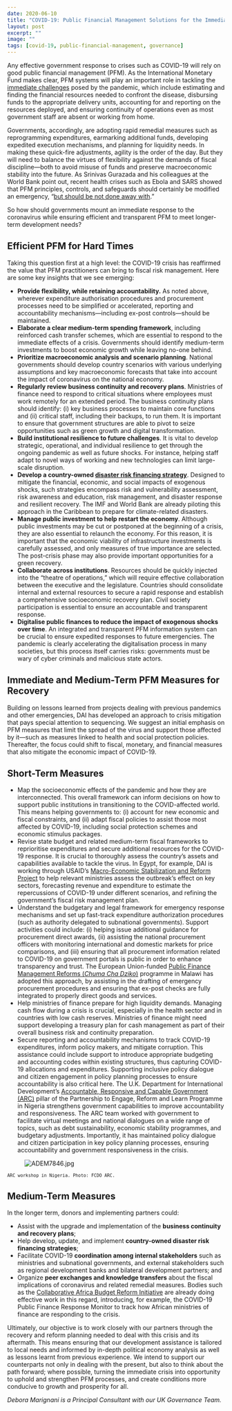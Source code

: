 ```yaml
---
date: 2020-06-10
title: "COVID-19: Public Financial Management Solutions for the Immediate and Longer Term"
layout: post
excerpt: ""
image: ""
tags: [covid-19, public-financial-management, governance]
---
```

<p>Any effective government response to crises such as COVID-19 will rely on good public financial management (PFM). As the International Monetary Fund makes clear, PFM systems will play an important role in tackling the <a href="https://blog-pfm.imf.org/pfmblog/2020/03/preparing-public-financial-management-systems-to-meet-covid-19-challenges.html">immediate challenges</a> posed by the pandemic, which include estimating and finding the financial resources needed to confront the disease, disbursing funds to the appropriate delivery units, accounting for and reporting on the resources deployed, and ensuring continuity of operations even as most government staff are absent or working from home.</p><p>Governments, accordingly, are adopting rapid remedial measures such as reprogramming expenditures, earmarking additional funds, developing expedited execution mechanisms, and planning for liquidity needs. In making these quick-fire adjustments, agility is the order of the day. But they will need to balance the virtues of flexibility against the demands of fiscal discipline—both to avoid misuse of funds and preserve macroeconomic stability into the future. As Srinivas Gurazada and his colleagues at the World Bank point out, recent health crises such as Ebola and SARS showed that PFM principles, controls, and safeguards should certainly be modified an emergency, “<a href="https://blogs.worldbank.org/governance/getting-government-financial-management-systems-covid-19-ready">but should be not done away with</a>.”</p><p>So how should governments mount an immediate response to the coronavirus while ensuring efficient and transparent PFM to meet longer-term development needs?</p><h2 id="efficient-pfm-for-hard-times">Efficient PFM for Hard Times</h2><p>Taking this question first at a high level: the COVID-19 crisis has reaffirmed the value that PFM practitioners can bring to fiscal risk management. Here are some key insights that we see emerging:</p><ul><li><strong>Provide flexibility, while retaining accountability.</strong> As noted above, wherever expenditure authorisation procedures and procurement processes need to be simplified or accelerated, reporting and accountability mechanisms—including ex-post controls—should be maintained.</li><li><strong>Elaborate a clear medium-term spending framework</strong>, including reinforced cash transfer schemes, which are essential to respond to the immediate effects of a crisis. Governments should identify medium-term investments to boost economic growth while leaving no-one behind.</li><li><strong>Prioritize macroeconomic analysis and scenario planning</strong>. National governments should develop country scenarios with various underlying assumptions and key macroeconomic forecasts that take into account the impact of coronavirus on the national economy.</li><li><strong>Regularly review business continuity and recovery plans</strong>. Ministries of finance need to respond to critical situations where employees must work remotely for an extended period. The business continuity plans should identify: (i) key business processes to maintain core functions and (ii) critical staff, including their backups, to run them. It is important to ensure that government structures are able to pivot to seize opportunities such as green growth and digital transformation.</li><li><strong>Build institutional resilience to future challenges</strong>. It is vital to develop strategic, operational, and individual resilience to get through the ongoing pandemic as well as future shocks. For instance, helping staff adapt to novel ways of working and new technologies can limit large-scale disruption.</li><li><strong>Develop a country-owned <a href="https://www.oecd.org/daf/fin/insurance/OECD-Recommendation-Disaster-Risk-Financing-Strategies.pdf">disaster risk financing strategy</a></strong>. Designed to mitigate the financial, economic, and social impacts of exogenous shocks, such strategies encompass risk and vulnerability assessment, risk awareness and education, risk management, and disaster response and resilient recovery. The IMF and World Bank are already piloting this approach in the Caribbean to prepare for climate-related disasters.</li><li><strong>Manage public investment to help restart the economy</strong>. Although public investments may be cut or postponed at the beginning of a crisis, they are also essential to relaunch the economy. For this reason, it is important that the economic viability of infrastructure investments is carefully assessed, and only measures of true importance are selected. The post-crisis phase may also provide important opportunities for a green recovery.</li><li><strong>Collaborate across institutions</strong>. Resources should be quickly injected into the “theatre of operations,” which will require effective collaboration between the executive and the legislature. Countries should consolidate internal and external resources to secure a rapid response and establish a comprehensive socioeconomic recovery plan. Civil society participation is essential to ensure an accountable and transparent response.</li><li><strong>Digitalise public finances to reduce the impact of exogenous shocks over time</strong>. An integrated and transparent PFM information system can be crucial to ensure expedited responses to future emergencies. The pandemic is clearly accelerating the digitalisation process in many societies, but this process itself carries risks: governments must be wary of cyber criminals and malicious state actors.</li></ul><h2 id="immediate-and-medium-term-pfm-measures-for-recovery">Immediate and Medium-Term PFM Measures for Recovery</h2><p>Building on lessons learned from projects dealing with previous pandemics and other emergencies, DAI has developed an approach to crisis mitigation that pays special attention to sequencing. We suggest an initial emphasis on PFM measures that limit the spread of the virus and support those affected by it—such as measures linked to health and social protection policies. Thereafter, the focus could shift to fiscal, monetary, and financial measures that also mitigate the economic impact of COVID-19.</p><h2 id="short-term-measures">Short-Term Measures</h2><ul><li>Map the socioeconomic effects of the pandemic and how they are interconnected. This overall framework can inform decisions on how to support public institutions in transitioning to the COVID-affected world. This means helping governments to: (i) account for new economic and fiscal constraints, and (ii) adapt fiscal policies to assist those most affected by COVID-19, including social protection schemes and economic stimulus packages.</li><li>Revise state budget and related medium-term fiscal frameworks to reprioritise expenditures and secure additional resources for the COVID-19 response. It is crucial to thoroughly assess the country’s assets and capabilities available to tackle the virus. In Egypt, for example, DAI is working through USAID’s <a href="https://www.dai.com/our-work/projects/egypt-macro-economic-stabilization-and-reform-mesr">Macro-Economic Stabilization and Reform Project</a> to help relevant ministries assess the outbreak’s effect on key sectors, forecasting revenue and expenditure to estimate the repercussions of COVID-19 under different scenarios, and refining the government’s fiscal risk management plan.</li><li>Understand the budgetary and legal framework for emergency response mechanisms and set up fast-track expenditure authorization procedures (such as authority delegated to subnational governments). Support activities could include: (i) helping issue additional guidance for procurement direct awards, (ii) assisting the national procurement officers with monitoring international and domestic markets for price comparisons, and (iii) ensuring that all procurement information related to COVID-19 on government portals is public in order to enhance transparency and trust. The European Union-funded <a href="https://www.dai.com/our-work/projects/malawi-public-finance-management-reforms-chuma-cha-dziko">Public Finance Management Reforms (<em>Chuma Cha Dziko</em>)</a> programme in Malawi has adopted this approach, by assisting in the drafting of emergency procurement procedures and ensuring that ex-post checks are fully integrated to properly direct goods and services.</li><li>Help ministries of finance prepare for high liquidity demands. Managing cash flow during a crisis is crucial, especially in the health sector and in countries with low cash reserves. Ministries of finance might need support developing a treasury plan for cash management as part of their overall business risk and continuity preparation.</li><li>Secure reporting and accountability mechanisms to track COVID-19 expenditures, inform policy makers, and mitigate corruption. This assistance could include support to introduce appropriate budgeting and accounting codes within existing structures, thus capturing COVID-19 allocations and expenditures. Supporting inclusive policy dialogue and citizen engagement in policy planning processes to ensure accountability is also critical here. The U.K. Department for International Development’s <a href="https://www.dai.com/our-work/projects/nigeria-accountable-responsive-and-capable-government-ARC">Accountable, Responsive and Capable Government (ARC)</a> pillar of the Partnership to Engage, Reform and Learn Programme in Nigeria strengthens government capabilities to improve accountability and responsiveness. The ARC team worked with government to facilitate virtual meetings and national dialogues on a wide range of topics, such as debt sustainability, economic stability programmes, and budgetary adjustments. Importantly, it has maintained policy dialogue and citizen participation in key policy planning processes, ensuring accountability and government responsiveness in the crisis.</li></ul><figure class="kg-card kg-image-card"><img src="https://pubs.ghost.io/uploads/ADEM7846.jpg" class="kg-image" alt="ADEM7846.jpg" loading="lazy"></figure><p><code><code>ARC workshop in Nigeria. Photo: FCDO ARC.</code></code></p><h2 id="medium-term-measures">Medium-Term Measures</h2><p>In the longer term, donors and implementing partners could:</p><ul><li>Assist with the upgrade and implementation of the <strong>business continuity and recovery plans</strong>;</li><li>Help develop, update, and implement <strong>country-owned disaster risk financing strategies</strong>;</li><li>Facilitate COVID-19 <strong>coordination among internal stakeholders</strong> such as ministries and subnational governments, and external stakeholders such as regional development banks and bilateral development partners; and</li><li>Organize <strong>peer exchanges and knowledge transfers</strong> about the fiscal implications of coronavirus and related remedial measures. Bodies such as the <a href="https://www.cabri-sbo.org/">Collaborative Africa Budget Reform Initiative</a> are already doing effective work in this regard, introducing, for example, the COVID-19 Public Finance Response Monitor to track how African ministries of finance are responding to the crisis.</li></ul><p>Ultimately, our objective is to work closely with our partners through the recovery and reform planning needed to deal with this crisis and its aftermath. This means ensuring that our development assistance is tailored to local needs and informed by in-depth political economy analysis as well as lessons learnt from previous experience. We intend to support our counterparts not only in dealing with the present, but also to think about the path forward; where possible, turning the immediate crisis into opportunity to uphold and strengthen PFM processes, and create conditions more conducive to growth and prosperity for all.</p><p><em>Debora Marignani is a Principal Consultant with our UK Governance Team.</em></p>
  
